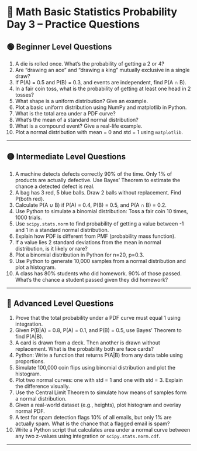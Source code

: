 
# 🔢 Math Basic Statistics Probability Day 3 – Practice Questions

## 🟢 Beginner Level Questions

1. A die is rolled once. What’s the probability of getting a 2 or 4?
2. Are “drawing an ace” and “drawing a king” mutually exclusive in a single draw?
3. If P(A) = 0.5 and P(B) = 0.3, and events are independent, find P(A ∩ B).
4. In a fair coin toss, what is the probability of getting at least one head in 2 tosses?
5. What shape is a uniform distribution? Give an example.
6. Plot a basic uniform distribution using NumPy and matplotlib in Python.
7. What is the total area under a PDF curve?
8. What’s the mean of a standard normal distribution?
9. What is a compound event? Give a real-life example.
10. Plot a normal distribution with mean = 0 and std = 1 using `matplotlib`.



---

## 🟡 Intermediate Level Questions

1. A machine detects defects correctly 90% of the time. Only 1% of products are actually defective.
   Use Bayes’ Theorem to estimate the chance a detected defect is real.
2. A bag has 3 red, 5 blue balls. Draw 2 balls without replacement. Find P(both red).
3. Calculate P(A ∪ B) if P(A) = 0.4, P(B) = 0.5, and P(A ∩ B) = 0.2.
4. Use Python to simulate a binomial distribution: Toss a fair coin 10 times, 1000 trials.
5. Use `scipy.stats.norm` to find probability of getting a value between -1 and 1 in a standard normal distribution.
6. Explain how PDF is different from PMF (probability mass function).
7. If a value lies 2 standard deviations from the mean in normal distribution, is it likely or rare?
8. Plot a binomial distribution in Python for n=20, p=0.3.
9. Use Python to generate 10,000 samples from a normal distribution and plot a histogram.
10. A class has 80% students who did homework. 90% of those passed. What’s the chance a student passed given they did homework?


---

## 🔴 Advanced Level Questions

1. Prove that the total probability under a PDF curve must equal 1 using integration.
2. Given P(B|A) = 0.8, P(A) = 0.1, and P(B) = 0.5, use Bayes’ Theorem to find P(A|B).
3. A card is drawn from a deck. Then another is drawn without replacement. What is the probability both are face cards?
4. Python: Write a function that returns P(A|B) from any data table using proportions.
5. Simulate 100,000 coin flips using binomial distribution and plot the histogram.
6. Plot two normal curves: one with std = 1 and one with std = 3. Explain the difference visually.
7. Use the Central Limit Theorem to simulate how means of samples form a normal distribution.
8. Given a real-world dataset (e.g., heights), plot histogram and overlay normal PDF.
9. A test for spam detection flags 10% of all emails, but only 1% are actually spam. What is the chance that a flagged email is spam?
10. Write a Python script that calculates area under a normal curve between any two z-values using integration or `scipy.stats.norm.cdf`.


---
